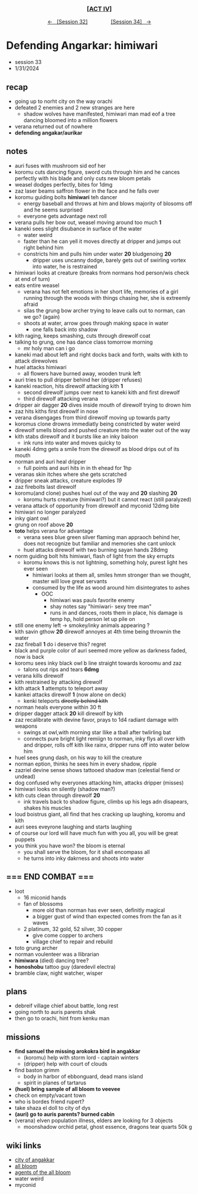 <div align="center">
  <h3 align="center"><a href="https://github.com/h-griffin/dnd-notes/blob/main/grimmhaus/act-IV" >[ACT IV]</a></h3>
  <p align="center">
    <a href="https://github.com/h-griffin/dnd-notes/blob/main/grimmhaus/act-IV/24-01-31.md" >&larr; &nbsp; [Session 32]</a>
    &nbsp;&nbsp;&nbsp;&nbsp;&nbsp;&nbsp;&nbsp;&nbsp;&nbsp;&nbsp;&nbsp;&nbsp;&nbsp;&nbsp;
    <a href="https://github.com/h-griffin/dnd-notes/blob/main/grimmhaus/act-IV/24-02-14.md" >[Session 34] &nbsp; &rarr;</a>
  </p>
</div>

# Defending Angarkar: himiwari
- session 33
- 1/31/2024

## recap
- going up to norht city on the way orachi
- defeated 2 enemies and 2 new stranges are here
    - shadow wolves have manifested, himiwari man mad eof a tree dancing bloomed into a million flowers
- verana returned out of nowhere
- **defending angakar/aurikar**

## notes
- auri fuses with mushroom sid eof her
- koromu cuts dancing figure, sword cuts through him and he cances perfectly with his blade and only cuts new bloom petals
- weasel dodges perfectly, bites for 1dmg
- zaz laser beams saffron flower in the face and he falls over
- koromu guiding bolts **himiwari** teh dancer
    - energy baseball and throws at him and blows majority of blosoms off and he seems surprised
    - everyone gets advantage next roll
- verana pulls her bow out, weasel moving around too much **1**
- kaneki sees slight disubance in surface of the water
    - water weird
    - faster than he can yell it moves directly at dripper and jumps out right behind him
    - constricts him and pulls him under water **20** bludgenoing **20**
        - dripper uses uncanny dodge, barely gets out of swirling vortex into water, he is restrained
- himiwari looks at creature (breaks from normans hod person/wis check at end of turn)
- eats entire weasel
    - verana has not felt emotions in her short life, memories of a girl running through the woods with things chasing her, she is extreemly afraid
    - silas the grung bow archer trying to leave calls out to norman, can we go? (again)
    - shoots at water, arrow goes through making space in water
        - one falls back into shadow
- kith raging, keeps smashing, cuts through direwolf coat
- talking to grung, one has dance class tomorrow morning
    - mr holy man can i go
- kaneki mad about left and right docks back and forth, waits with kith to attack direwolves
- huel attacks himiwari
    - all flowers have burned away, wooden trunk left
- auri tries to pull dripper behind her (dripper refuses)
- kaneki reaction, hits direwolf attacking kith **1**
    - second direwolf jumps over next to kaneki kith and first direwolf
    - third direwolf attacking verana
- dripper air dagger **20** dives inside mouth of direwolf trying to drown him
- zaz hits kiths first direowlf in nose
- verana disengages from third direwolf moving up towards party
- koromus clone drowns immediatly being constricted by water weird
- direwolf smells blood and pushed creature into the water out of the way
- kith stabs direwolf and it bursts like an inky baloon
    - ink runs into water and moves quicky to
- kaneki 4dmg gets a smile from the direwolf as blood drips out of its mouth
- norman and auri heal dripper
    - full points and auri hits in in th ehead for 1hp
- veranas skin itches where she gets scratched
- dripper sneak attacks, creature explodes _19_
- zaz firebolts last direwolf
- koromu(and clone) pushes huel out of the way and **20** slashing **20**
    - koromu hurts creature (himiwari?) but it cannot react (still paralyzed)
- verana attack of opportunity from direwolf and myconid 12dmg bite
- himiwari no longer paralyzed
- inky giant owl
- grung on roof above **20**
- **toto** helps verana for advantage
    - verana sees blue green silver flaming man appraoch behind her, does not recognize but familiar and memories she cant unlock
    - huel attacks direwolf with two burning sayan hands 28dmg
- norm guiding bolt hits himiwari, flash of light from the sky errupts
    - koromu knows this is not lightning, something holy, purest light hes ever seen
        - himiwari looks at them all, smiles hmm stronger than we thought, master will love great servants
        - consumed by the life as wood around him disintegrates to ashes
            - OOC
                - himiwari was pauls favorite enemy
                - shay notes say "himiwari- sexy tree man"
                - runs in and dances, roots them in place, his damage is temp hp, hold person let up pile on
- still one enemy left -> smokey/inky animals appearing ?
- kith savin gthow **20** direwolf annoyes at 4th time being thrownin the water
- zaz fireball **1** do i deserve this? regret
- black and purple color of auri seemed more yellow as darkness faded, now is back
- koromu sees inky black owl b line straight towards koroomu and zaz
    - talons out rips and tears **6dmg**
- verana kills direwolf
- kith restrained by attacking direwolf
- kith attack **1** attempts to teleport away
- kankei attacks direwolf **1** (now alone on deck)
    - kenki teleports ~~directly behind kith~~
- norman heals everyone within 30 ft
- dripper dagger attack **20** kill direwolf by kith
- zaz recalibrate with devine favor, prays to 1d4 radiant damage with weapons
    - swings at owl,with morning star llike a tball after twlirling bat
    - connects pure bright light remiign to norman, inky flys all over kith and dripper, rolls off kith like rainx, dripper runs off into water below him
- huel sees grung dash, on his way to kill the creature
- norman eption, thinks he sees him in every shadow, ripple
- zazriel devine sense shows tattooed shadow man (celestial fiend or undead)
- dog confused why everyones attacking him, attacks dripper (misses)
- himiwari looks on silently (shadow man?)
- kith cuts clean through direwolf **20**
    - ink travels back to shadow figure, climbs up his legs adn disapears, shakes his muscles
- loud boistrus giant, all find that hes cracking up laughing, koromu and kith
- auri sees eveyrone laughing and starts laughing
- of course our lord will have much fun with you all, you will be great puppets
- you think you have won? the bloom is eternal
    - you shall serve the bloom, for it shall encompass all
    - he turns into inky dakrness and shoots into water
## === END COMBAT ===
- loot
    - 16 miconid hands
    - fan of blossoms
        - more old than norman has ever seen, definitly magical
        - a bigger gust of wind than expected comes from the fan as it waves
    - 2 platinum, 32 gold, 52 silver, 30 copper
        - give come copper to archers
        - village chief to repair and rebuild
- toto grung archer
- norman voulenteer was a llibrarian
- **himiwara** (died) dancing tree?
- **honoshobu** tattoo guy (daredevil electra)
- bramble claw, night watcher, wisper

## plans
- debreif village chief about battle, long rest
- going north to auris parents shak
- then go to orachi, hint from kenku man

## missions
- **find samuel the missing arokokra bird in angakkar**
    - (koromu) help with storm lord - captain winters
    - (dripper) help with court of clouds
- find baston grimm
    - body in harbor of ebbonguard, dead mans island
    - spirit in planes of tartarus
- **(huel) bring sample of all bloom to veevee**
- check on empty/vacant town
- who is bordes friend rupert?
- take shaza el doll to city of dys
- **(auri) go to auris parents? burned cabin**
- (verana) elven population illness, elders are looking for 3 objects
    - moonshadow orchid petal, ghost essence, dragons tear quarts 50k g

## wiki links  
- [city of angakkar](../lore.md#city-of-angakkar-eastern-dalstead)
- [all bloom](../lore.md#all-bloom)
- [agents of the all bloom](../lore.md#agents-of-the-all-bloom)
- water weird
- myconid
